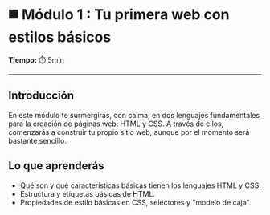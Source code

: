 # ◼️ Módulo 1 : Tu primera web con estilos básicos

**Tiempo:** ⏱️️ 5min

---

## Introducción

En este módulo te surmergirás, con calma, en dos lenguajes fundamentales para la creación de páginas web: HTML y CSS. A través de ellos, comenzarás a construir tu propio sitio web, aunque por el momento será bastante sencillo.

## Lo que aprenderás

* Qué son y qué características básicas tienen los lenguajes HTML y CSS.
* Estructura y etiquetas básicas de HTML.
* Propiedades de estilo básicas en CSS, selectores y "modelo de caja".
